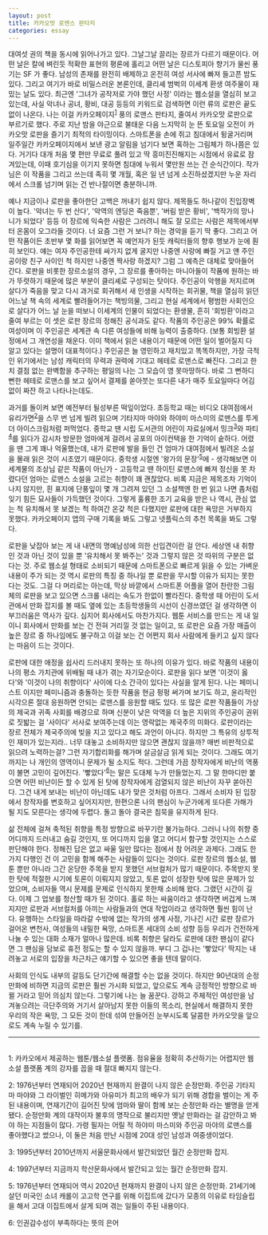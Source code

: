```yaml
---
layout: post
title: 카카오맛 로맨스 판타지
categories: essay
---
```


대여섯 권의 책을 동시에 읽어나가고 있다. 그날그날 끌리는 장르가 다르기 때문이다. 어떤 날은 칼에 벼린듯 적확한 표현의 평론에 홀리고 어떤 날은 디스토피아 향기가 물씬 풍기는 SF 가 좋다. 남성의 존재를 완전히 배제하고 온전히 여성 서사에 빠져 들고픈 밤도 있다. 그리고 여기가 바로 비밀스러운 본론인데, 클리셰 범벅의 이세계 환생 여주물이 재밌는 날도 있다. 최근엔 '그녀가 공작저로 가야 했던 사정' 이라는 웹소설을 열심히 보고 있는데, 사실 악녀나 공녀, 황비, 대공 등등의 키워드로 검색하면 이런 류의 로판은 끝도 없이 나온다. 나는 이걸 카카오페이지<sup>[1](#footnote_1)</sup> 풍의 로맨스 판타지, 줄여서 카카오맛 로판으로 부르기로 했다. 주로 지난 밤을 야근으로 불태운 다음 느지막히 눈 뜬 토요일 오전이 카카오맛 로판을 즐기기 최적의 타이밍이다. 스마트폰을 손에 쥐고 침대에서 뒹굴거리며 일주일간 카카오페이지에서 보낸 광고 알림을 넘기다 보면 혹하는 그림체가 하나쯤은 있다. 거기다 대개 처음 몇 편만 무료로 풀려 있고 딱 흥미진진해지는 시점에서 유료로 잠겨있는데, 이때 호기심을 이기지 못하면 침대에 누워서 몇만원 쓰는 건 순식간이다. 작가님은 이 작품을 그리고 쓰는데 족히 몇 개월, 혹은 일 년 넘게 소진하셨겠지만 누운 자리에서 스크롤 넘기며 읽는 건 반나절이면 충분하니까.

예나 지금이나 로판을 좋아한단 고백은 꺼내기 쉽지 않다. 제목들도 하나같이 진입장벽이 높다. '악녀는 두 번 산다', '악역의 엔딩은 죽음뿐', '버림 받은 황비', '백작가의 망나니가 되었다' 등등 이 장르에 익숙한 사람은 그러려니 해도 잘 모르는 사람은 제목에서부터 온몸이 오그라들 것이다. 너 요즘 그런 거 보니? 하는 경악을 듣기 딱 좋다. 그리고 어떤 작품이든 초반부 몇 화를 읽어보면 꼭 예언자가 된듯 캐릭터들의 향후 행보가 눈에 훤히 보인다. 얘는 여자 주인공한테 싸가지 없게 굴지만 나중엔 사랑에 빠질 거고 얜 주인공이랑 친구 사이인 척 하지만 나중엔 짝사랑 하겠지? 그럼 그 예측은 대체로 맞아들어간다. 로판을 비롯한 장르소설의 경우, 그 장르를 좋아하는 마니아들이 작품에 원하는 바가 뚜렷하기 때문에 많은 부분이 클리셰로 구성되는 탓이다. 주인공이 악행을 저지르며 살다가 죽음을 맞고 다시 과거로 회귀해서 새 인생을 시작하는 회귀물, 책을 열심히 읽던 어느날 책 속의 세계로 빨려들어가는 책빙의물, 그리고 현실 세계에서 평범한 사회인으로 살다가 어느 날 눈을 떠보니 이세계의 인물이 되었다는 환생물, 흔히 '회빙환'이라고 줄여 부르는 이 셋은 로판 장르의 정해진 공식과도 같다. 작품의 주인공은 99% 확률로 여성이며 이 주인공은 세계관 속 다른 여성들에 비해 능력이 출중하다. (보통 회빙환 설정에서 그 개연성을 채운다. 이미 책에서 읽은 내용이기 때문에 어떤 일이 벌어질지 다 알고 있다는 설명이 대표적이다.) 주인공은 늘 영민하고 재치있고 똑똑하지만, 가장 극적인 위기에서는 남성 캐릭터의 무력과 권력에 기대고 헤테로 로맨스로 빠진다. 그리고 한치 결점 없는 완벽함을 추구하는 평일의 나는 그 모습이 영 못마땅하다. 바로 그 뻔하디 뻔한 헤테로 로맨스를 보고 싶어서 결제를 쏟아붓는 또다른 내가 매주 토요일마다 어김없이 짜잔 하고 나타나는데도.

과거를 돌이켜 보면 예전부터 될성부른 떡잎이었다. 초등학교 때는 비디오 대여점에서 유리가면<sup>[2](#footnote_2)</sup>을 스무 번 넘게 빌려 읽으며 기타지마 마야와 하야미 마스미의 로맨스를 투게더 아이스크림처럼 퍼먹었다. 중학교 땐 시립 도서관의 어린이 자료실에서 밍크<sup>[3](#footnote_3)</sup>와 파티<sup>[4](#footnote_4)</sup>를 읽다가 감시차 방문한 엄마에게 걸려서 공포의 아이컨택을 한 기억이 숱하다. 어렸을 땐 그게 꽤나 억울했는데, 내가 로판에 발을 들인 건 엄마가 대여점에서 빌려온 소설을 몰래 읽은 것이 시초였기 때문이다. 중학생 시절엔 '왕가의 문장'<sup>[5](#footnote_5)</sup>에 - 생각해보면 이세계물의 조상님 같은 작품이 아닌가 - 고등학교 땐 하이틴 로맨스에 빠져 정신을 못 차렸다던 엄마는 로맨스 소설을 고르는 취향이 꽤 괜찮았다. 비록 지금은 제목조차 기억이 나지 않지만, 흰 표지에 단풍잎이 몇 개 그려져 있던 그 소설책엔 한 번 읽고 나면 좀처럼 잊기 힘든 묘사들이 가득했던 것이다. 그렇게 훌륭한 조기 교육을 받은 나 역시, 관심 없는 척 유치해서 못 보겠는 척 하여간 온갖 척은 다했지만 로판에 대한 욕망은 거부하지 못했다. 카카오페이지 앱의 구매 기록을 봐도 그렇고 넷플릭스의 추천 목록을 봐도 그렇다.

로판을 낮잡아 보는 게 내 내면의 명예남성에 의한 선입견이란 걸 안다. 세상엔 내 취향인 것과 아닌 것이 있을 뿐 '유치해서 못 봐주는' 것과 그렇지 않은 것 따위의 구분은 없다는 것. 주로 웹소설 형태로 소비되기 때문에 스마트폰으로 빠르게 읽을 수 있는 가벼운 내용이 주가 되는 것 역시 로판의 특징 중 하나일 뿐 로판을 무시할 이유가 되지는 못한다는 것도. 그걸 다 머리로는 아는데, 막상 바깥에서 스마트폰 어플을 열어 찬란한 그림체의 로판을 보고 있으면 스크롤 내리는 속도가 한없이 빨라진다. 중학생 때 어린이 도서관에서 만화 잡지를 볼 때도 옆에 있는 초등학생들의 시선이 신경쓰였던 걸 생각하면 이 부끄러움은 역사가 깊다. 심지어 회사에서도 마찬가지다. 웹툰 서비스를 만드는 게 내 일이니 회사에서 만화를 보는 건 전혀 거리낄 것 없는 일이고, 또 로판은 요즘 가장 매출이 높은 장르 중 하나임에도 불구하고 이걸 보는 건 어쩐지 회사 사람에게 들키고 싶지 않다는 마음이 드는 것이다.

로판에 대한 애정을 쉽사리 드러내지 못하는 또 하나의 이유가 있다. 바로 작품의 내용이 나의 평소 가치관에 위배될 때 내가 겪는 자기모순이다. 로판을 읽다 보면 '이것이 옳다'와 '이것이 나의 취향이다' 사이에 다소 간극이 있다는 사실을 알게 된다. 나는 페미니스트 이지만 페미니즘과 충돌하는 듯한 작품을 현금 펑펑 써가며 보기도 하고, 윤리적인 시각으론 절대 응원하면 안되는 로맨스를 응원할 때도 있다. 또 많은 로판 작품들이 가상의 제국과 귀족 사회를 배경으로 하며 신분이 낮은 악역을 더 높은 지위의 주인공이 권위로 짓밟는 걸 '사이다' 서사로 보여주는데 이는 영락없는 제국주의 미화다. 로판이라는 장르 전체가 제국주의에 빚을 지고 있다고 해도 과언이 아니다. 하지만 그 특유의 상투적인 재미가 있는지라.. 너무 대놓고 소비하지만 않으면 괜찮지 않을까? 매번 비판적으로 읽으려 노력하는걸? 그런 자기합리화를 해가며 살금살금 읽게 되는 것이다. 그래도 여기까지는 나 개인의 영역이니 문제가 될 소지도 적다. 그런데 가끔 창작자에게 비난의 역풍이 불면 고민이 깊어진다. '빻았다'<sup>[6](#footnote_6)</sup>는 말은 도대체 누가 만들었는지. 그 말 한마디만 붙으면 어떤 비난이든 할 수 있게 된 탓에 창작자에게 검열되지 않은 비난이 자꾸 쏟아진다. 그건 내게 보내는 비난이 아닌데도 내가 맞은 것처럼 아프다. 그래서 소비자 된 입장에서 창작자를 변호하고 싶어지지만, 한편으론 나의 팬심이 누군가에게 또다른 가해가 될 지도 모른다는 생각에 두렵다. 돌고 돌아 결국은 침묵을 유지하게 된다.

삶 전체에 걸쳐 축적된 취향을 특정 방향으로 바꾸기란 불가능하다. 그러니 나의 취향 중 어디까지 드러내고 숨길 것인지, 또 어디까지 입을 열고 어디서 함구할 것인지는 스스로 판단해야 한다. 정해진 답은 없고 싸울 일만 많다는 점에서 참 어려운 과제다. 그래도 한가지 다행인 건 이 고민을 함께 해주는 사람들이 있다는 것이다. 로판 장르의 웹소설, 웹툰 뿐만 아니라 그간 온당한 주목을 받지 못했던 서브컬처가 많기 때문이다. 주목받지 못한 탓에 적절한 시기에 토론이 이뤄지지 않았고, 토론 없이 성장한 탓에 많은 문제가 있었으며, 소비자들 역시 문제를 문제로 인식하지 못한채 소비해 왔다. 그랬던 시간이 길다. 이제 그 업보를 청산할 때가 된 것이다. 홀로 하는 싸움이라고 생각하면 버겁게 느껴지지만 로판과 서브컬처를 아끼는 사람들과의 연대 작업이라고 생각하면 훨씬 힘이 난다. 유행하는 스타일을 따라갈 수밖에 없는 작가의 생계 사정, 기나긴 시간 로판 장르가 걸어온 변천사, 여성들의 내밀한 욕망, 스마트폰 세대의 소비 성향 등등 우리가 건전하게 나눌 수 있는 대화 소재가 얼마나 많은데. 비록 취향은 달라도 로판에 대한 팬심이 같다면 그 팬심을 담보로 휴전 정도는 할 수 있지 않을까. 부디 그 겁나는 '빻았다' 딱지는 내려놓고 서로의 입장을 차근차근 얘기할 수 있으면 좋을 텐데 말이다.

사회의 인식도 내부의 갈등도 단기간에 해결할 수는 없을 것이다. 하지만 90년대의 순정 만화에 비하면 지금의 로판은 훨씬 가시화 되었고, 앞으로도 계속 긍정적인 방향으로 바뀔 거라고 믿어 의심치 않는다. 그렇기에 나는 늘 꿈꾼다. 강하고 주체적인 여성만을 남겨놓으려는 극단주의와 거기서 살아남지 못한 이들의 목소리, 현실에서 해결하지 못한 우리의 작은 욕망, 그 모든 것이 한데 섞여 만들어진 눈부시도록 달콤한 카카오맛을 앞으로도 계속 누릴 수 있기를.

---

<br>
<a name="footnote_1">1</a>: 카카오에서 제공하는 웹툰/웹소설 플랫폼. 점유율을 정확히 추산하기는 어렵지만 웹소설 플랫폼 계의 강자를 꼽을 때 절대 빠지지 않는다.

<a name="footnote_2">2</a>: 1976년부터 연재되어 2020년 현재까지 완결이 나지 않은 순정만화. 주인공 기타지마 마야와 그 라이벌인 히메가와 아유미가 최고의 배우가 되기 위해 경합을 벌이는 게 주된 내용이며, 연재기간이 길어진 탓에 엄마와 딸이 함께 보는 순정만화 라는 별명을 얻게 됐다. 순정만화 계의 대작이자 불후의 명작으로 불리지만 옛날 만화라는 걸 감안하고 봐야 하는 지점들이 많다. 가령 필자는 어릴 적 하야미 마스미와 주인공 마야의 로맨스를 좋아했다고 썼으나, 이 둘은 처음 만난 시점에 20대 성인 남성과 여중생이었다.

<a name="footnote_3">3</a>: 1995년부터 2010년까지 서울문화사에서 발간되었던 월간 순정만화 잡지.

<a name="footnote_4">4</a>: 1997년부터 지금까지 학산문화사에서 발간되고 있는 월간 순정만화 잡지.

<a name="footnote_5">5</a>: 1976년부터 연재되어 역시 2020년 현재까지 완결이 나지 않은 순정만화. 21세기에 살던 미국인 소녀 캐롤이 고고학 연구를 위해 이집트에 갔다가 모종의 이유로 타임슬립을 해서 고대 이집트에서 살게 되며 겪는 일들이 주된 내용이다.

<a name="footnote_6">6</a>: 인권감수성이 부족하다는 뜻의 은어